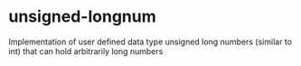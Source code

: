 # unsigned-longnum
Implementation of user defined data type unsigned long numbers (similar to int) that can hold arbitrarily long numbers
